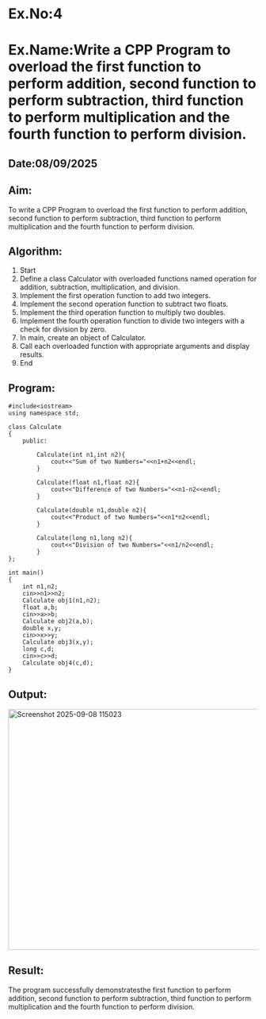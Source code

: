 # Ex.No:4
# Ex.Name:Write a CPP Program to overload the first function to perform addition, second function to perform subtraction, third function to perform multiplication and the fourth function to perform division.
## Date:08/09/2025
## Aim:
To write a CPP Program to overload the first function to perform addition, second function to perform subtraction, third function to perform multiplication and the fourth function to perform division.


## Algorithm:
1. Start
2. Define a class Calculator with overloaded functions named operation for addition, subtraction, multiplication, and division.
3. Implement the first operation function to add two integers.
4. Implement the second operation function to subtract two floats.
5. Implement the third operation function to multiply two doubles.
6. Implement the fourth operation function to divide two integers with a check for division by zero.
7. In main, create an object of Calculator.
8. Call each overloaded function with appropriate arguments and display results.
9. End


## Program:
```
#include<iostream>
using namespace std;

class Calculate
{
    public:
        
        Calculate(int n1,int n2){
            cout<<"Sum of two Numbers="<<n1+n2<<endl;
        }
        
        Calculate(float n1,float n2){
            cout<<"Difference of two Numbers="<<n1-n2<<endl;
        }
        
        Calculate(double n1,double n2){
            cout<<"Product of two Numbers="<<n1*n2<<endl;
        }
        
        Calculate(long n1,long n2){
            cout<<"Division of two Numbers="<<n1/n2<<endl;
        }
};

int main()
{
    int n1,n2;
    cin>>n1>>n2;
    Calculate obj1(n1,n2);
    float a,b;
    cin>>a>>b;
    Calculate obj2(a,b);
    double x,y;
    cin>>x>>y;
    Calculate obj3(x,y);
    long c,d;
    cin>>c>>d;
    Calculate obj4(c,d);
}
```



## Output:
<img width="1089" height="486" alt="Screenshot 2025-09-08 115023" src="https://github.com/user-attachments/assets/9ff54107-3c3d-4e5c-8c94-03a26389b607" />




## Result:
The program successfully demonstratesthe first function to perform addition, second function to perform subtraction, third function to perform multiplication and the fourth function to perform division.
